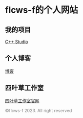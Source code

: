 # flcws-f的个人网站
## 我的项目
<a href="./C++ Studio/index.html">C++ Studio</a><br/>
## 个人博客
<a href="./blog/index.html">博客</a>
## 四叶草工作室
<a href="./fourleavesstraw.com/">四叶草工作室官网</a>
<p style="color:grey;">©flcws-f 2023. All right reserved</p>
